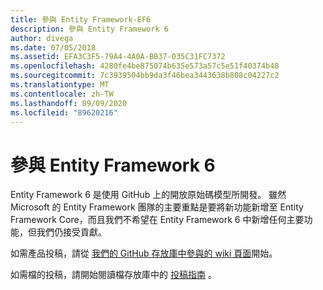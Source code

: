 ```yaml
---
title: 參與 Entity Framework-EF6
description: 參與 Entity Framework 6
author: divega
ms.date: 07/05/2018
ms.assetid: EFA3C3F5-79A4-4A0A-BB37-035C31FC7372
ms.openlocfilehash: 4280fe4be875074b635e573a57c5e51f40374b48
ms.sourcegitcommit: 7c3939504bb9da3f46bea3443638b808c04227c2
ms.translationtype: MT
ms.contentlocale: zh-TW
ms.lasthandoff: 09/09/2020
ms.locfileid: "89620216"
---
```

# <a name="contribute-to-entity-framework-6"></a>參與 Entity Framework 6
Entity Framework 6 是使用 GitHub 上的開放原始碼模型所開發。 雖然 Microsoft 的 Entity Framework 團隊的主要重點是要將新功能新增至 Entity Framework Core，而且我們不希望在 Entity Framework 6 中新增任何主要功能，但我們仍接受貢獻。

如需產品投稿，請從 [我們的 GitHub 存放庫中參與的 wiki 頁面](https://github.com/aspnet/EntityFramework6/wiki/Contributing)開始。

如需檔的投稿，請開始閱讀檔存放庫中的 [投稿指南](https://github.com/dotnet/EntityFramework.Docs/blob/master/CONTRIBUTING.md) 。
